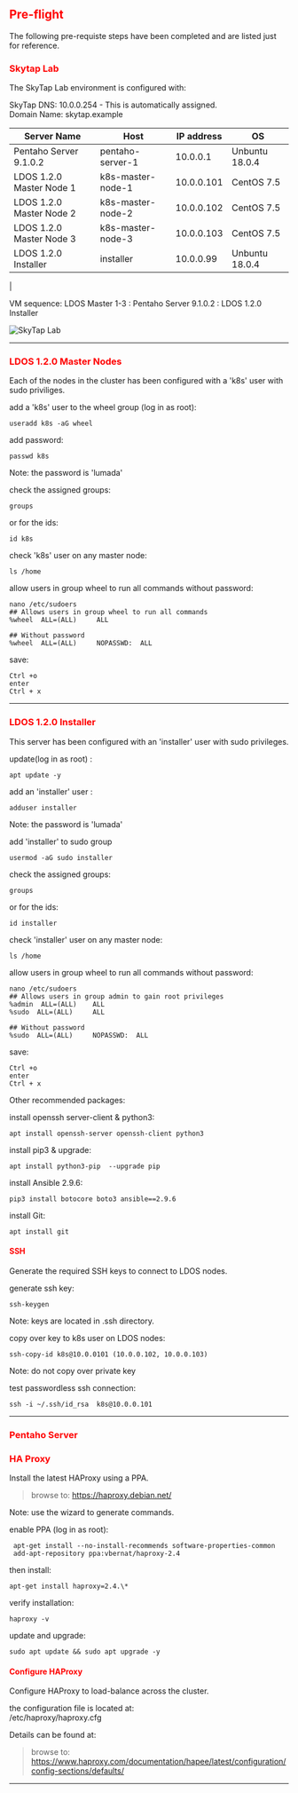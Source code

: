 ## <font color='red'>Pre-flight</font>
The following pre-requiste steps have been completed and are listed just for reference.  



### <font color='red'>Skytap Lab</font>
The SkyTap Lab environment is configured with: 

SkyTap DNS: 10.0.0.254 - This is automatically assigned.  
Domain Name: skytap.example  

| Server Name               | Host              |  IP address | OS               |
| ------------------------- | ------------------| ----------- | ---------------- |
| Pentaho Server 9.1.0.2    | pentaho-server-1  | 10.0.0.1    | Unbuntu 18.0.4   |
| LDOS 1.2.0 Master Node 1  | k8s-master-node-1 | 10.0.0.101  | CentOS 7.5       |    
| LDOS 1.2.0 Master Node 2  | k8s-master-node-2 | 10.0.0.102  | CentOS 7.5       |
| LDOS 1.2.0 Master Node 3  | k8s-master-node-3 | 10.0.0.103  | CentOS 7.5       |
| LDOS 1.2.0 Installer      | installer         | 10.0.0.99   | Unbuntu 18.0.4   | 
|


VM sequence: LDOS Master 1-3 : Pentaho Server 9.1.0.2 : LDOS 1.2.0 Installer   


![SkyTap Lab](assets/skytap_lab.png)

---

### <font color='red'>LDOS 1.2.0 Master Nodes</font>
Each of the nodes in the cluster has been configured with a 'k8s' user with sudo priviliges.

add a 'k8s' user to the wheel group (log in as root):
```
useradd k8s -aG wheel
```
add password:
```
passwd k8s
```
Note: the password is 'lumada'  

check the assigned groups:
```
groups
```
or for the ids:
```
id k8s
```
check 'k8s' user on any master node:
```
ls /home
```
allow users in group wheel to run all commands without password:
```
nano /etc/sudoers
## Allows users in group wheel to run all commands
%wheel  ALL=(ALL)     ALL

## Without password
%wheel  ALL=(ALL)     NOPASSWD:  ALL
```
save:
```
Ctrl +o
enter
Ctrl + x
```

---

### <font color='red'>LDOS 1.2.0 Installer</font>
This server has been configured with an 'installer' user with sudo privileges.  

update(log in as root) :
```
apt update -y
```
add an 'installer' user :
```
adduser installer
```
Note: the password is 'lumada'  

add 'installer' to sudo group
```
usermod -aG sudo installer
```
check the assigned groups:
```
groups
```
or for the ids:
```
id installer
```
check 'installer' user on any master node:
```
ls /home
```
allow users in group wheel to run all commands without password:
```
nano /etc/sudoers
## Allows users in group admin to gain root privileges
%admin  ALL=(ALL)    ALL
%sudo  ALL=(ALL)     ALL  

## Without password
%sudo  ALL=(ALL)     NOPASSWD:  ALL
```
save:
```
Ctrl +o
enter
Ctrl + x
```

Other recommended packages:

install openssh server-client & python3:
```
apt install openssh-server openssh-client python3
```
install pip3 & upgrade:
```
apt install python3-pip  --upgrade pip
```
install Ansible 2.9.6:
```
pip3 install botocore boto3 ansible==2.9.6
```
install Git:
```
apt install git
```

#### <font color='red'>SSH</font>
Generate the required SSH keys to connect to LDOS nodes.

generate ssh key:
```
ssh-keygen
```
Note: keys are located in .ssh directory.

copy over key to k8s user on LDOS nodes:
```
ssh-copy-id k8s@10.0.0101 (10.0.0.102, 10.0.0.103)
```
Note: do not copy over private key  

test passwordless ssh connection:
```
ssh -i ~/.ssh/id_rsa  k8s@10.0.0.101
```

---

### <font color='red'>Pentaho Server</font>


### <font color='red'>HA Proxy</font>
Install the latest HAProxy using a PPA.

  > browse to: https://haproxy.debian.net/

 Note: use the wizard to generate commands.

 enable PPA (log in as root):
```
 apt-get install --no-install-recommends software-properties-common
 add-apt-repository ppa:vbernat/haproxy-2.4
```
then install:
```
apt-get install haproxy=2.4.\*
```
verify installation:
```
haproxy -v
```
update and upgrade:
```
sudo apt update && sudo apt upgrade -y
```

#### <font color='red'>Configure HAProxy</font>
Configure HAProxy to load-balance across the cluster.

the configuration file is located at:  
/etc/haproxy/haproxy.cfg

Details can be found at: 
  > browse to: https://www.haproxy.com/documentation/hapee/latest/configuration/config-sections/defaults/


---